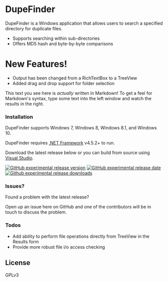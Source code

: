 # DupeFinder

DupeFinder is a Windows application that allows users to search a specified directory for duplicate files.

  - Supports searching within sub-directories
  - Offers MD5 hash and byte-by-byte comparisons

# New Features!

  - Output has been changed from a RichTextBox to a TreeView
  - Added drag and drop support for folder selection

This text you see here is *actually* written in Markdown! To get a feel for Markdown's syntax, type some text into the left window and watch the results in the right.

### Installation

DupeFinder supports Windows 7, Windows 8, Windows 8.1, and Windows 10.

DupeFinder requires [.NET Framework](https://dotnet.microsoft.com/download/dotnet-framework-runtime) v4.5.2+ to run.

Download the latest release below or you can build from source using [Visual Studio](https://visualstudio.microsoft.com/).

[![GitHub experimental release version](https://img.shields.io/github/release/deverman-spu/DupeFinder/all.svg?label=Experimental&maxAge=600)](https://github.com/deverman-spu/DupeFinder/releases)
[![GitHub experimental release date](https://img.shields.io/github/release-date-pre/deverman-spu/DupeFinder.svg?label=Released&maxAge=600)](https://github.com/deverman-spu/DupeFinder/releases)
[![Github experimental release downloads](https://img.shields.io/github/downloads-pre/deverman-spu/DupeFinder/latest/total.svg?label=Downloads&maxAge=600)](https://github.com/deverman-spu/DupeFinder/releases)

### Issues?

Found a problem with the latest release?

Open up an issue here on GitHub and one of the contributors will be in touch to discuss the problem.

### Todos

 - Add ability to perform file operations directly from TreeView in the Results form
 - Provide more robust file i/o access checking

License
----

GPLv3
